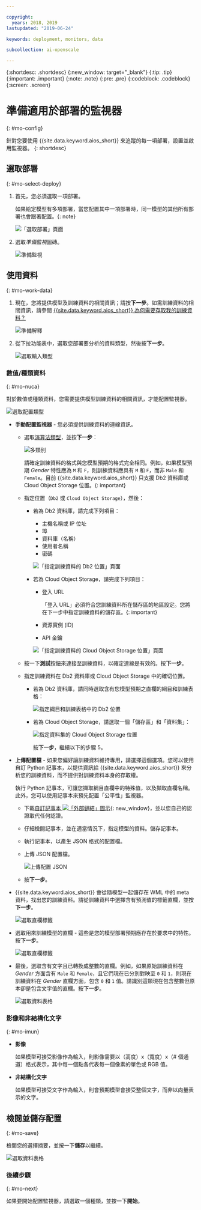 ```yaml
---

copyright:
  years: 2018, 2019
lastupdated: "2019-06-24"

keywords: deployment, monitors, data

subcollection: ai-openscale

---
```


{:shortdesc: .shortdesc}
{:new_window: target="_blank"}
{:tip: .tip}
{:important: .important}
{:note: .note}
{:pre: .pre}
{:codeblock: .codeblock}
{:screen: .screen}

# 準備適用於部署的監視器
{: #mo-config}

針對您要使用 {{site.data.keyword.aios_short}} 來追蹤的每一項部署，設置並啟用監視器。
{: shortdesc}

## 選取部署
{: #mo-select-deploy}

1.  首先，您必須選取一項部署。

    如果給定模型有多項部署，當您配置其中一項部署時，同一模型的其他所有部署也會跟著配置。{: note}

    ![「選取部署」頁面](images/config-select-deploy.png)

1.  選取*準備監視*圖磚。

    ![準備監視](images/config-prep-monitor.png)

## 使用資料
{: #mo-work-data}

1.  現在，您將提供模型及訓練資料的相關資訊；請按**下一步**。如需訓練資料的相關資訊，請參閱 [{{site.data.keyword.aios_short}} 為何需要存取我的訓練資料？](/docs/services/ai-openscale?topic=ai-openscale-trainingdata#trainingdata)

    ![準備解釋](images/config-what-monitor.png)

1.  從下拉功能表中，選取您部署要分析的資料類型，然後按**下一步**。

    ![選取輸入類型](images/config-input-monitor.png)

### 數值/種類資料
{: #mo-nuca}

對於數值或種類資料，您需要提供模型訓練資料的相關資訊，才能配置監視器。

  ![選取配置類型](images/config-manual-monitor.png)

- **手動配置監視器** - 您必須提供訓練資料的連線資訊。

    - 選取[演算法類型](/docs/services/ai-openscale?topic=ai-openscale-acc-monitor#acc-understand)，並按**下一步**：

      ![多類別](images/multiclass.png)

      請確定訓練資料的格式與您模型預期的格式完全相同。例如，如果模型預期 *Gender* 特性應為 `M` 和 `F`，則訓練資料應具有 `M` 和 `F`，而非 `Male` 和 `Female`。目前 {{site.data.keyword.aios_short}} 只支援 Db2 資料庫或 Cloud Object Storage 位置。{: important}

    - 指定位置（`Db2` 或 `Cloud Object Storage`），然後：

        - 若為 Db2 資料庫，請完成下列項目：

            - 主機名稱或 IP 位址
            - 埠
            - 資料庫（名稱）
            - 使用者名稱
            - 密碼

            ![「指定訓練資料的 Db2 位置」頁面](images/config-train-db2-monitor.png)

        - 若為 Cloud Object Storage，請完成下列項目：

            - 登入 URL

              「登入 URL」必須符合您訓練資料所在儲存區的地區設定。您將在下一步中指定訓練資料的儲存區。{: important}

            - 資源實例 (ID)
            - API 金鑰

            ![「指定訓練資料的 Cloud Object Storage 位置」頁面](images/config-train-cos-monitor.png)

    - 按一下**測試**按鈕來連接至訓練資料，以確定連線是有效的。按**下一步**。

    - 指定訓練資料在 Db2 資料庫或 Cloud Object Storage 中的確切位置。

        - 若為 Db2 資料庫，請同時選取含有您模型預期之直欄的綱目和訓練表格：

          ![指定綱目和訓練表格中的 Db2 位置](images/fair-config-table-db2.png)

        - 若為 Cloud Object Storage，請選取一個「儲存區」和「資料集」：

          ![指定資料集的 Cloud Object Storage 位置](images/fair-config-dset-cos.png)

          按**下一步**，繼續以下的步驟 5。

- **上傳配置檔** - 如果您偏好讓訓練資料維持專用，請選擇這個選項。您可以使用自訂 Python 記事本，以提供資訊給 {{site.data.keyword.aios_short}} 來分析您的訓練資料，而不提供對訓練資料本身的存取權。

  執行 Python 記事本，可讓您擷取綱目直欄中的特殊值，以及擷取直欄名稱。此外，您可以使用記事本來預先配置「公平性」監視器。

    - 下載[自訂記事本 ![「外部鏈結」圖示](../../icons/launch-glyph.svg "「外部鏈結」圖示")](https://github.com/IBM-Watson/aios-data-distribution/blob/master/training_statistics_notebook.ipynb){: new_window}，並以您自己的認證取代任何認證。

    - 仔細檢閱記事本，並在適當情況下，指定模型的資料。儲存記事本。

    - 執行記事本，以產生 JSON 格式的配置檔。

    - 上傳 JSON 配置檔。

        ![上傳配置 JSON](images/config-json-monitor.png)

    - 按**下一步**。

- {{site.data.keyword.aios_short}} 會從隨模型一起儲存在 WML 中的 meta 資料，找出您的訓練資料。請從訓練資料中選擇含有預測值的標籤直欄，並按**下一步**。

  ![選取直欄標籤](images/fair-config-column.png)

- 選取用來訓練模型的直欄 - 這些是您的模型部署預期應存在於要求中的特性。按**下一步**。

    ![選取直欄標籤](images/explain-select-column.png)

- 最後，選取含有文字且已轉換成整數的直欄。例如，如果原始訓練資料在 *Gender* 方面含有 `Male` 和 `Female`，且它們現在已分別對映至 `0` 和 `1`，則現在訓練資料在 *Gender* 直欄方面，包含 `0` 和 `1` 值。請識別這類現在包含整數但原本卻是包含文字值的直欄。按**下一步**。

    ![選取資料表格](images/explain-text-column.png)

### 影像和非結構化文字
{: #mo-imun}

- **影像**

  如果模型可接受影像作為輸入，則影像需要以（高度）x（寬度）x（# 個通道）格式表示，其中每一個點各代表每一個像素的單色或 RGB 值。

- **非結構化文字**

   如果模型可接受文字作為輸入，則會預期模型會接受整個文字，而非以向量表示的文字。

## 檢閱並儲存配置
{: #mo-save}

檢閱您的選擇摘要，並按一下**儲存**以繼續。

  ![選取資料表格](images/config-summary-monitor.png)

### 後續步驟
{: #mo-next}

如果要開始配置監視器，請選取一個種類，並按一下**開始**。
